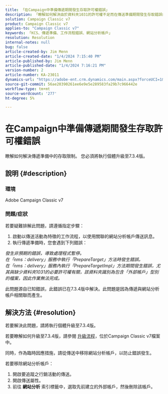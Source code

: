 ```yaml
---
title: 「在Campaign中準備傳遞期間發生存取許可權錯誤」
description: 「瞭解如何解決由於資料夾1031的許可權不足而在傳送準備期間發生存取錯誤的問題。」
solution: Campaign Classic v7
product: Campaign Classic v7
applies-to: "Campaign Classic v7"
keywords: 「KCS、傳遞準備、工作流程錯誤、網站分析帳戶」
resolution: Resolution
internal-notes: null
bug: false
article-created-by: Jim Menn
article-created-date: "1/4/2024 7:15:40 PM"
article-published-by: Jim Menn
article-published-date: "1/4/2024 7:16:21 PM"
version-number: 2
article-number: KA-23011
dynamics-url: "https://adobe-ent.crm.dynamics.com/main.aspx?forceUCI=1&pagetype=entityrecord&etn=knowledgearticle&id=280c24a5-35ab-ee11-be37-6045bd006268"
source-git-commit: 56ae20390261ee6e9e5e289583fa29b7c966442e
workflow-type: tm+mt
source-wordcount: '277'
ht-degree: 5%

---
```


# 在Campaign中準備傳遞期間發生存取許可權錯誤


瞭解如何解決傳遞準備中的存取限制。 您必須將執行個體升級至7.3.4版。

## 說明 {#description}


### 環境

Adobe Campaign Classic v7

### 問題/症狀

若要疑難排解此問題，請遵循指定步驟：

1. 啟動以傳送活動為特徵的工作流程，以使用關聯的網站分析帳戶傳送訊息。
2. 執行傳遞準備時，您會遇到下列錯誤：


*發生非預期的錯誤，導致處理程式暫停。
<br>在「nms：delivery」服務中執行「PrepareTarget」方法時發生錯誤。 
<br>在「nms：delivery」服務內執行「PrepareTargetImpl」方法期間發生錯誤，尤其與缺少資料夾1031的必要許可權有關，該資料夾識別為包含「外部帳戶」型別的檔案，因此作業無法完成。*

此問題源自已知錯誤，此錯誤已在7.3.4版中解決。此問題是因為傳遞與網站分析帳戶相關聯而產生。




## 解決方法 {#resolution}


若要解決此問題，請將執行個體升級至7.3.4版。

若要瞭解如何升級至7.3.4版，請參閱 [升級流程](https://experienceleague.adobe.com/docs/campaign-classic/using/getting-started/starting-with-adobe-campaign/faq/faq-build-upgrade.html?lang=en)，位於Campaign Classic v7檔案中。

同時，作為臨時因應措施，請從傳送中移除網站分析帳戶，以防止錯誤發生。

若要移除網站分析帳戶：

1. 開啟要追蹤之行銷活動的傳送。
2. 開啟傳送屬性。
3. 前往 <b>網站分析</b> 索引標籤中，選取先前建立的外部帳戶，然後刪除該帳戶。

